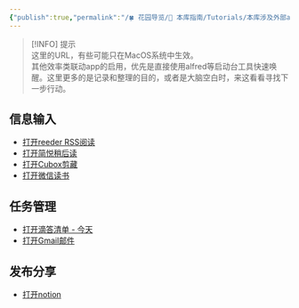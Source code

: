 ```yaml
---
{"publish":true,"permalink":"/🍀 花园导览/🧰 本库指南/Tutorials/本库涉及外部app调用的工作流.md","title":"本库涉及外部app调用的工作流","created":"2022-08-05","modified":"2023-03-14","cssclasses":""}
---
```


>[!INFO] 提示  
>  这里的URL，有些可能只在MacOS系统中生效。  
>  其他效率类联动app的启用，优先是直接使用alfred等启动台工具快速唤醒。这里更多的是记录和整理的目的，或者是大脑空白时，来这看看寻找下一步行动。

## 信息输入

- [打开reeder RSS阅读](reeder://)
- [打开简悦稍后读](obsidian://shell-commands/?vault=knowledge-garden&execute=0)
- [打开Cubox剪藏](cubox://)
- [打开微信读书](obsidian://shell-commands/?vault=knowledge-garden&execute=2)

## 任务管理

- [打开滴答清单 - 今天](ticktick://v1/show?smartlist=today)
- [打开Gmail邮件](obsidian://shell-commands/?vault=knowledge-garden&execute=1)

## 发布分享

- [打开notion](notion://)